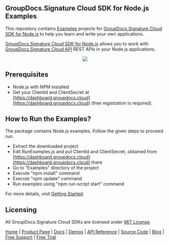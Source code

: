 ## GroupDocs.Signature Cloud SDK for Node.js Examples
This repository contains [Examples](Examples) projects for [GroupDocs.Signature Cloud SDK for Node.js](https://github.com/groupdocs-signature-cloud/groupdocs-signature-cloud-node) to help you learn and write your own applications.

[GroupDocs.Signature Cloud SDK for Node.js](https://products.groupdocs.cloud/signature/nodejs) allows you to work with [GroupDocs.Signature Cloud API](https://products.groupdocs.cloud/signature) REST APIs in your Node.js applications.

<p align="center">
  <a title="Download complete GroupDocs.Signature Cloud SDK Node.js Example source code" href="https://github.com/groupdocs-signature-cloud/groupdocs-signature-cloud-node-samples/archive/master.zip">
	<img src="https://raw.github.com/AsposeExamples/java-examples-dashboard/master/images/downloadZip-Button-Large.png" />
  </a>
</p>

## Prerequisites

+ Node.js with NPM installed
+ Get your ClientId and ClientSecret at [https://dashboard.groupdocs.cloud](https://dashboard.groupdocs.cloud) (free registration is required).

## How to Run the Examples?

The package contains Node.js examples. Follow the given steps to proceed run:

+ Extract the downloaded project
+ Edit RunExamples.js and put ClientId and ClientSecret, obtained from [https://dashboard.groupdocs.cloud](https://dashboard.groupdocs.cloud) there
+ Go to "Examples" directory of the project
+ Execute "npm install" command
+ Execute "npm update" command
+ Run examples using "npm run-script start" command

For more details, visit  [Getting Started](https://docs.groupdocs.cloud/signature/getting-started/).

## Licensing
All GroupDocs.Signature Cloud SDKs are licensed under [MIT License](LICENSE).

[Home](https://www.groupdocs.cloud/) | [Product Page](https://products.groupdocs.cloud/signature/nodejs) | [Docs](https://docs.groupdocs.cloud/signature/) | [Demos](https://products.groupdocs.app/signature/family) | [API Reference](https://apireference.groupdocs.cloud/signature/) | [Source Code](https://github.com/groupdocs-signature-cloud/groupdocs-signature-cloud-node) | [Blog](https://blog.groupdocs.cloud/category/signature/) | [Free Support](https://forum.groupdocs.cloud/c/signature) | [Free Trial](https://purchase.groupdocs.cloud/trial)
